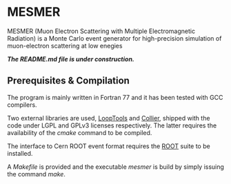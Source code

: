 # MESMER
MESMER (Muon Electron Scattering with Multiple Electromagnetic Radiation) is a Monte Carlo event generator for high-precision simulation of muon-electron scattering at low enegies

***The README.md file is under construction.***

## Prerequisites & Compilation
The program is mainly written in Fortran 77 and it has been tested with GCC compilers.

Two external libraries are used, [LoopTools](http://www.feynarts.de/looptools/) and [Collier](https://collier.hepforge.org/), shipped with the code
under LGPL and GPLv3 licenses respectively. The latter requires the availability of the *cmake* command to be compiled.

The interface to Cern ROOT event format requires the [ROOT](https://root.cern/) suite to be installed.

A *Makefile* is provided and the executable *mesmer* is build by simply issuing the command *make*.